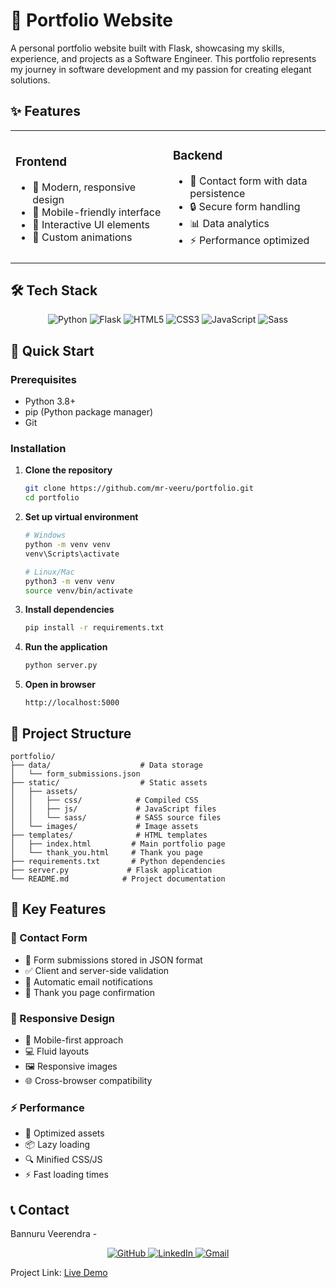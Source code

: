 # 🚀 Portfolio Website

A personal portfolio website built with Flask, showcasing my skills, experience, and projects as a Software Engineer. This portfolio represents my journey in software development and my passion for creating elegant solutions.

## ✨ Features

<div align="center">
  <table>
    <tr>
      <td width="50%">
        <h3>Frontend</h3>
        <ul>
          <li>🎨 Modern, responsive design</li>
          <li>📱 Mobile-friendly interface</li>
          <li>🎯 Interactive UI elements</li>
          <li>🌈 Custom animations</li>
        </ul>
      </td>
      <td width="50%">
        <h3>Backend</h3>
        <ul>
          <li>📝 Contact form with data persistence</li>
          <li>🔒 Secure form handling</li>
          <li>📊 Data analytics</li>
          <li>⚡ Performance optimized</li>
        </ul>
      </td>
    </tr>
  </table>
</div>

## 🛠️ Tech Stack

<div align="center">
  <img src="https://img.shields.io/badge/Python-FFD43B?style=for-the-badge&logo=python&logoColor=blue" alt="Python"/>
  <img src="https://img.shields.io/badge/Flask-000000?style=for-the-badge&logo=flask&logoColor=white" alt="Flask"/>
  <img src="https://img.shields.io/badge/HTML5-E34F26?style=for-the-badge&logo=html5&logoColor=white" alt="HTML5"/>
  <img src="https://img.shields.io/badge/CSS3-1572B6?style=for-the-badge&logo=css3&logoColor=white" alt="CSS3"/>
  <img src="https://img.shields.io/badge/JavaScript-F7DF1E?style=for-the-badge&logo=javascript&logoColor=black" alt="JavaScript"/>
  <img src="https://img.shields.io/badge/Sass-CC6699?style=for-the-badge&logo=sass&logoColor=white" alt="Sass"/>
</div>

## 🚀 Quick Start

### Prerequisites

- Python 3.8+
- pip (Python package manager)
- Git

### Installation

1. **Clone the repository**
   ```bash
   git clone https://github.com/mr-veeru/portfolio.git
   cd portfolio
   ```

2. **Set up virtual environment**
   ```bash
   # Windows
   python -m venv venv
   venv\Scripts\activate

   # Linux/Mac
   python3 -m venv venv
   source venv/bin/activate
   ```

3. **Install dependencies**
   ```bash
   pip install -r requirements.txt
   ```

4. **Run the application**
   ```bash
   python server.py
   ```

5. **Open in browser**
   ```
   http://localhost:5000
   ```

## 📁 Project Structure

```plaintext
portfolio/
├── data/                    # Data storage
│   └── form_submissions.json
├── static/                  # Static assets
│   ├── assets/
│   │   ├── css/            # Compiled CSS
│   │   ├── js/             # JavaScript files
│   │   └── sass/           # SASS source files
│   └── images/             # Image assets
├── templates/              # HTML templates
│   ├── index.html         # Main portfolio page
│   └── thank_you.html     # Thank you page
├── requirements.txt       # Python dependencies
├── server.py             # Flask application
└── README.md            # Project documentation
```

## 🌟 Key Features

### 🎯 Contact Form
- 📝 Form submissions stored in JSON format
- ✅ Client and server-side validation
- 📧 Automatic email notifications
- 🎉 Thank you page confirmation

### 🎨 Responsive Design
- 📱 Mobile-first approach
- 💻 Fluid layouts
- 🖼️ Responsive images
- 🌐 Cross-browser compatibility

### ⚡ Performance
- 🚀 Optimized assets
- 📦 Lazy loading
- 🔍 Minified CSS/JS
- ⚡ Fast loading times

## 📞 Contact

Bannuru Veerendra -
<div align="center">
  <a href="https://github.com/mr-veeru">
    <img src="https://img.shields.io/badge/GitHub-100000?style=for-the-badge&logo=github&logoColor=white" alt="GitHub"/>
  </a>
  <a href="https://www.linkedin.com/in/veerendra-bannuru-900934215">
    <img src="https://img.shields.io/badge/LinkedIn-0077B5?style=for-the-badge&logo=linkedin&logoColor=white" alt="LinkedIn"/>
  </a>
  <a href="mailto:mr.veeru68@gmail.com">
    <img src="https://img.shields.io/badge/Gmail-D14836?style=for-the-badge&logo=gmail&logoColor=white" alt="Gmail"/>
  </a>
</div>

Project Link: [Live Demo](https://veeru68.pythonanywhere.com/)
